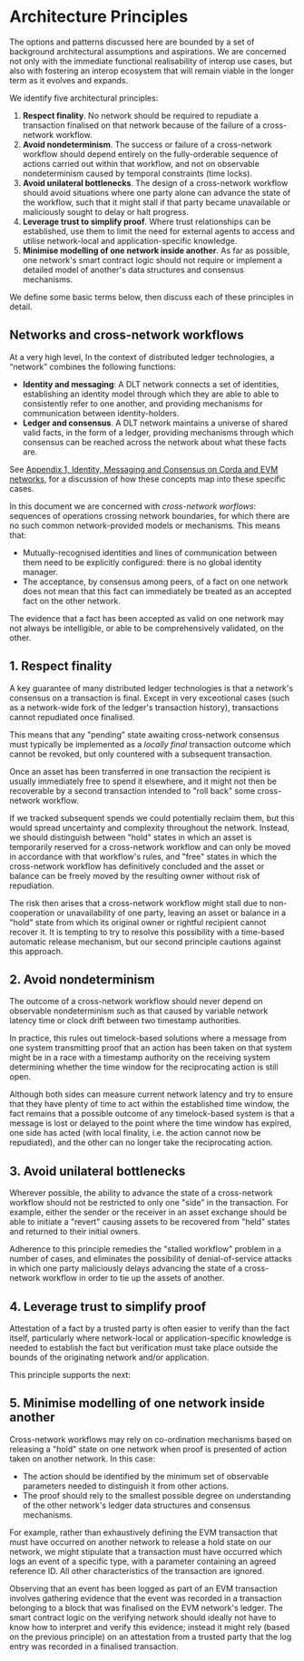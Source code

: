 # Architecture Principles

The options and patterns discussed here are bounded by a set of background architectural assumptions and aspirations. We are concerned not only with the immediate functional realisability of interop use cases, but also with fostering an interop ecosystem that will remain viable in the longer term as it evolves and expands.

We identify five architectural principles:

1. **Respect finality**. No network should be required to repudiate a transaction finalised on that network because of the failure of a cross-network workflow.
2. **Avoid nondeterminism**. The success or failure of a cross-network workflow should depend entirely on the fully-orderable sequence of actions carried out within that workflow, and not on observable nondeterminism caused by temporal constraints (time locks).
3. **Avoid unilateral bottlenecks**. The design of a cross-network workflow should avoid situations where one party alone can advance the state of the workflow, such that it might stall if that party became unavailable or maliciously sought to delay or halt progress.
4. **Leverage trust to simplify proof**. Where trust relationships can be established, use them to limit the need for external agents to access and utilise network-local and application-specific knowledge.
5. **Minimise modelling of one network inside another**. As far as possible, one network's smart contract logic should not require or implement a detailed model of another's data structures and consensus mechanisms.

We define some basic terms below, then discuss each of these principles in detail.

## Networks and cross-network workflows

At a very high level, In the context of distributed ledger technologies, a “network” combines the following functions:

* **Identity and messaging**: A DLT network connects a set of identities, establishing an identity model through which they are able to able to consistently refer to one another, and providing mechanisms for communication between identity-holders.
* **Ledger and consensus**. A DLT network maintains a universe of shared valid facts, in the form of a ledger, providing mechanisms through which consensus can be reached across the network about what these facts are.

See [Appendix 1, Identity, Messaging and Consensus on Corda and EVM networks](identity_messaging_and_consensus.md), for a discussion of how these concepts map into these specific cases.

In this document we are concerned with _cross-network worflows_: sequences of operations crossing network boundaries, for which there are no such common network-provided models or mechanisms. This means that:

* Mutually-recognised identities and lines of communication between them need to be explicitly configured: there is no global identity manager.
* The acceptance, by consensus among peers, of a fact on one network does not mean that this fact can immediately be treated as an accepted fact on the other network.

The evidence that a fact has been accepted as valid on one network may not always be intelligible, or able to be comprehensively validated, on the other.

## 1. Respect finality

A key guarantee of many distributed ledger technologies is that a network's consensus on a transaction is final. Except in very exceotional cases (such as a network-wide fork of the ledger's transaction history), transactions cannot repudiated once finalised.

This means that any "pending" state awaiting cross-network consensus must typically be implemented as a _locally final_ transaction outcome which cannot be revoked, but only countered with a subsequent transaction.

Once an asset has been transferred in one transaction the recipient is usually immediately free to spend it elsewhere, and it might not then be recoverable by a second transaction intended to "roll back" some cross-network workflow.

If we tracked subsequent spends we could potentially reclaim them, but this would spread uncertainty and complexity throughout the network. Instead, we should distinguish between "hold" states in which an asset is temporarily reserved for a cross-network workflow and can only be moved in accordance with that workflow's rules, and "free" states in which the cross-network workflow has definitively concluded and the asset or balance can be freely moved by the resulting owner without risk of repudiation.

The risk then arises that a cross-network workflow might stall due to non-cooperation or unavailability of one party, leaving an asset or balance in a "hold" state from which its original owner or rightful recipient cannot recover it. It is tempting to try to resolve this possibility with a time-based automatic release mechanism, but our second principle cautions against this approach.

## 2. Avoid nondeterminism

The outcome of a cross-network workflow should never depend on observable nondeterminism such as that caused by variable network latency time or clock drift between two timestamp authorities.

In practice, this rules out timelock-based solutions where a message from one system transmitting proof that an action has been taken on that system might be in a race with a timestamp authority on the receiving system determining whether the time window for the reciprocating action is still open.

Although both sides can measure current network latency and try to ensure that they have plenty of time to act within the established time window, the fact remains that a possible outcome of any timelock-based system is that a message is lost or delayed to the point where the time window has expired, one side has acted (with local finality, i.e. the action cannot now be repudiated), and the other can no longer take the reciprocating action.

## 3. Avoid unilateral bottlenecks

Wherever possible, the ability to advance the state of a cross-network workflow should not be restricted to only one "side" in the transaction. For example, either the sender or the receiver in an asset exchange should be able to initiate a "revert" causing assets to be recovered from  "held" states and returned to their initial owners.

Adherence to this principle remedies the "stalled workflow" problem in a number of cases, and eliminates the possibility of denial-of-service attacks in which one party maliciously delays advancing the state of a cross-network workflow in order to tie up the assets of another.

## 4. Leverage trust to simplify proof

Attestation of a fact by a trusted party is often easier to verify than the fact itself, particularly where network-local or application-specific knowledge is needed to establish the fact but verification must take place outside the bounds of the originating network and/or application.

This principle supports the next:

## 5. Minimise modelling of one network inside another

Cross-network workflows may rely on co-ordination mechanisms based on releasing a "hold" state on one network when proof is presented of action taken on another network. In this case:

* The action should be identified by the minimum set of observable parameters needed to distinguish it from other actions.
* The proof should rely to the smallest possible degree on understanding of the other network's ledger data structures and consensus mechanisms.

For example, rather than exhaustively defining the EVM transaction that must have occurred on another network to release a hold state on our network, we might stipulate that a transaction must have occurred which logs an event of a specific type, with a parameter containing an agreed reference ID. All other characteristics of the transaction are ignored.

Observing that an event has been logged as part of an EVM transaction involves gathering evidence that the event was recorded in a transaction belonging to a block that was finalised on the EVM network's ledger. The smart contract logic on the verifying network should ideally not have to know how to interpret and verify this evidence; instead it might rely (based on the previous principle) on an attestation from a trusted party that the log entry was recorded in a finalised transaction.
